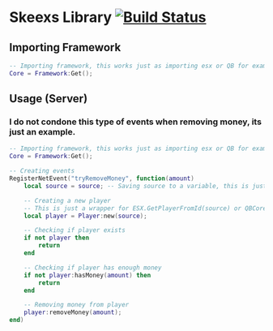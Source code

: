 # Skeexs Library [![Build Status](https://travis-ci.org/skeexs/library.svg?branch=master)](https://travis-ci.org/skeexs/library)

## Importing Framework

```lua
-- Importing framework, this works just as importing esx or QB for example.
Core = Framework:Get();
```

## Usage (Server)

### I do not condone this type of events when removing money, its just an example.

```lua
-- Importing framework, this works just as importing esx or QB for example.
Core = Framework:Get();

-- Creating events
RegisterNetEvent("tryRemoveMoney", function(amount)
    local source = source; -- Saving source to a variable, this is just for performance.

    -- Creating a new player
    -- This is just a wrapper for ESX.GetPlayerFromId(source) or QBCore.Functions.GetPlayer(source)
    local player = Player:new(source);

    -- Checking if player exists
    if not player then
        return
    end

    -- Checking if player has enough money
    if not player:hasMoney(amount) then
        return
    end

    -- Removing money from player
    player:removeMoney(amount);
end)
```
